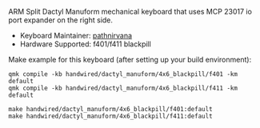 ARM Split Dactyl Manuform mechanical keyboard that uses MCP 23017 io port expander on the right side.

* Keyboard Maintainer: [pathnirvana](https://github.com/pathnirvana)
* Hardware Supported: f401/f411 blackpill

Make example for this keyboard (after setting up your build environment):

    qmk compile -kb handwired/dactyl_manuform/4x6_blackpill/f401 -km default
    qmk compile -kb handwired/dactyl_manuform/4x6_blackpill/f411 -km default

    make handwired/dactyl_manuform/4x6_blackpill/f401:default
    make handwired/dactyl_manuform/4x6_blackpill/f411:default